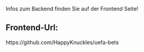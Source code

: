 Infos zum Backend finden Sie auf der Frontend Seite!
<h2>Frontend-Url:</h2>
https://github.com/HappyKnuckles/uefa-bets
